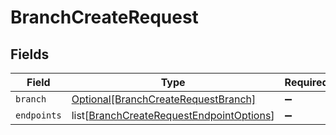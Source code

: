 # BranchCreateRequest


## Fields

| Field                                                                                                 | Type                                                                                                  | Required                                                                                              | Description                                                                                           |
| ----------------------------------------------------------------------------------------------------- | ----------------------------------------------------------------------------------------------------- | ----------------------------------------------------------------------------------------------------- | ----------------------------------------------------------------------------------------------------- |
| `branch`                                                                                              | [Optional[BranchCreateRequestBranch]](../../models/shared/branchcreaterequestbranch.md)               | :heavy_minus_sign:                                                                                    | N/A                                                                                                   |
| `endpoints`                                                                                           | list[[BranchCreateRequestEndpointOptions](../../models/shared/branchcreaterequestendpointoptions.md)] | :heavy_minus_sign:                                                                                    | N/A                                                                                                   |